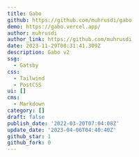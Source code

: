 ```yaml
---
title: Gabo
github: https://github.com/muhrusdi/gabo
demo: https://gabo.vercel.app/
author: muhrusdi
author_link: https://github.com/muhrusdi
date: 2023-11-29T08:31:41.309Z
description: Gabo v2
ssg:
  - Gatsby
css:
  - Tailwind
  - PostCSS
ui: []
cms:
  - Markdown
category: []
draft: false
publish_date: '2022-03-20T07:04:08Z'
update_date: '2023-04-06T04:40:40Z'
github_star: 1
github_fork: 0
---
```

